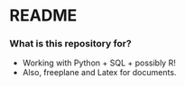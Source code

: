 # README #



### What is this repository for? ###

* Working with Python + SQL + possibly R!
* Also, freeplane and Latex for documents.
